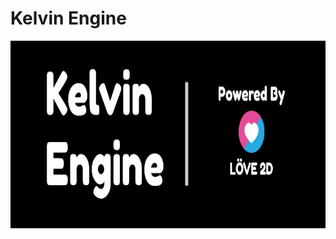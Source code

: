 # Kelvin Engine
<img src="https://github.com/Spacious-Studios/kelvin-engine/blob/main/.github/images/kelvinhalf.png?raw=true" height="300" width="auto">
